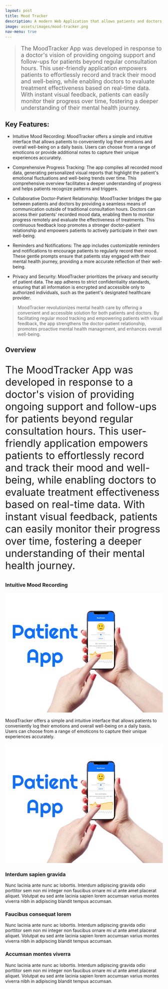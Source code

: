 ```yaml
---
layout: post
title: Mood Tracker
description: A modern Web Application that allows patients and doctors to track mental health together. built using react and node.js
image: assets/images/mood-tracker.png
nav-menu: true
---
```


<blockquote style="font-size:large">

The MoodTracker App was developed in response to a doctor's vision of providing ongoing support and follow-ups for patients beyond regular consultation hours. This user-friendly application empowers patients to effortlessly record and track their mood and well-being, while enabling doctors to evaluate treatment effectiveness based on real-time data. With instant visual feedback, patients can easily monitor their progress over time, fostering a deeper understanding of their mental health journey.

</blockquote>

## Key Features:

- Intuitive Mood Recording: MoodTracker offers a simple and intuitive interface that allows patients to conveniently log their emotions and overall well-being on a daily basis. Users can choose from a range of emoticons or provide additional notes to capture their unique experiences accurately.

- Comprehensive Progress Tracking: The app compiles all recorded mood data, generating personalized visual reports that highlight the patient's emotional fluctuations and well-being trends over time. This comprehensive overview facilitates a deeper understanding of progress and helps patients recognize patterns and triggers.

- Collaborative Doctor-Patient Relationship: MoodTracker bridges the gap between patients and doctors by providing a seamless means of communication outside of traditional consultation hours. Doctors can access their patients' recorded mood data, enabling them to monitor progress remotely and evaluate the effectiveness of treatments. This continuous feedback loop promotes a stronger doctor-patient relationship and empowers patients to actively participate in their own well-being.

- Reminders and Notifications: The app includes customizable reminders and notifications to encourage patients to regularly record their mood. These gentle prompts ensure that patients stay engaged with their mental health journey, providing a more accurate reflection of their well-being.

- Privacy and Security: MoodTracker prioritizes the privacy and security of patient data. The app adheres to strict confidentiality standards, ensuring that all information is encrypted and accessible only to authorized individuals, such as the patient's designated healthcare provider.

> MoodTracker revolutionizes mental health care by offering a convenient and accessible solution for both patients and doctors. By facilitating regular mood tracking and empowering patients with visual feedback, the app strengthens the doctor-patient relationship, promotes proactive mental health management, and enhances overall well-being.

<h2 id="content">Overview</h2>
<p style="font-size:xx-large">
The MoodTracker App was developed in response to a doctor's vision of providing ongoing support and follow-ups for patients beyond regular consultation hours. This user-friendly application empowers patients to effortlessly record and track their mood and well-being, while enabling doctors to evaluate treatment effectiveness based on real-time data. With instant visual feedback, patients can easily monitor their progress over time, fostering a deeper understanding of their mental health journey.
</p>

<div class="row">
	<div class="6u 12u$(small)">
		<h3>Intuitive Mood Recording</h3>
        <img src="assets/images/patient-app2.webp">
    	<p>MoodTracker offers a simple and intuitive interface that allows patients to conveniently log their emotions and overall well-being on a daily basis. Users can choose from a range of emoticons to capture their unique experiences accurately.</p>
    </div>
    <div class="6u$ 12u$(small)">
    	<img src="assets/images/patient-app.webp">
    </div>
    <!-- Break -->
    <div class="4u 12u$(medium)">
    	<h3>Interdum sapien gravida</h3>
    	<p>Nunc lacinia ante nunc ac lobortis. Interdum adipiscing gravida odio porttitor sem non mi integer non faucibus ornare mi ut ante amet placerat aliquet. Volutpat eu sed ante lacinia sapien lorem accumsan varius montes viverra nibh in adipiscing blandit tempus accumsan.</p>
    </div>
    <div class="4u 12u$(medium)">
    	<h3>Faucibus consequat lorem</h3>
    	<p>Nunc lacinia ante nunc ac lobortis. Interdum adipiscing gravida odio porttitor sem non mi integer non faucibus ornare mi ut ante amet placerat aliquet. Volutpat eu sed ante lacinia sapien lorem accumsan varius montes viverra nibh in adipiscing blandit tempus accumsan.</p>
    </div>
    <div class="4u$ 12u$(medium)">
    	<h3>Accumsan montes viverra</h3>
    	<p>Nunc lacinia ante nunc ac lobortis. Interdum adipiscing gravida odio porttitor sem non mi integer non faucibus ornare mi ut ante amet placerat aliquet. Volutpat eu sed ante lacinia sapien lorem accumsan varius montes viverra nibh in adipiscing blandit tempus accumsan.</p>
    </div>

</div>
